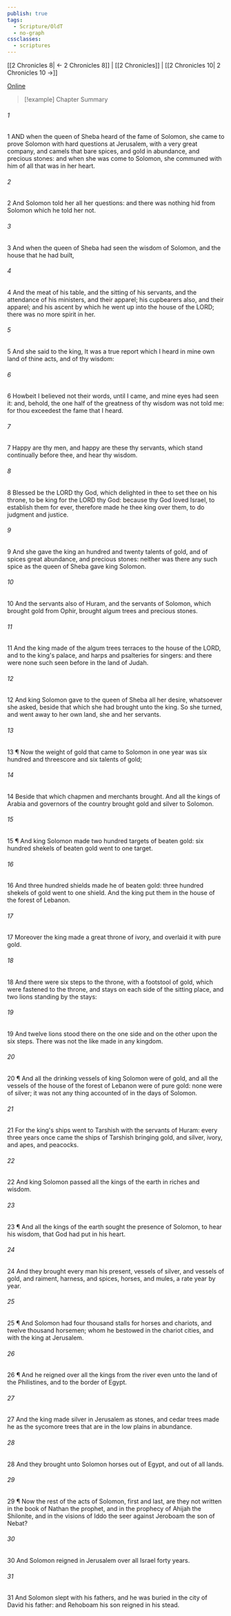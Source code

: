 ```yaml
---
publish: true
tags:
  - Scripture/OldT
  - no-graph
cssclasses:
  - scriptures
---
```

[[2 Chronicles 8| ← 2 Chronicles 8]] | [[2 Chronicles]] | [[2 Chronicles 10| 2 Chronicles 10 →]]

[Online](https://churchofjesuschrist.org/study/scriptures/ot/2-chr/9?lang=eng)

>[!example] Chapter Summary
>
###### 1
1 AND when the queen of Sheba heard of the fame of Solomon, she came to prove Solomon with hard questions at Jerusalem, with a very great company, and camels that bare spices, and gold in abundance, and precious stones: and when she was come to Solomon, she communed with him of all that was in her heart.
###### 2
2 And Solomon told her all her questions: and there was nothing hid from Solomon which he told her not.
###### 3
3 And when the queen of Sheba had seen the wisdom of Solomon, and the house that he had built,
###### 4
4 And the meat of his table, and the sitting of his servants, and the attendance of his ministers, and their apparel; his cupbearers also, and their apparel; and his ascent by which he went up into the house of the LORD; there was no more spirit in her.
###### 5
5 And she said to the king, It was a true report which I heard in mine own land of thine acts, and of thy wisdom:
###### 6
6 Howbeit I believed not their words, until I came, and mine eyes had seen it: and, behold, the one half of the greatness of thy wisdom was not told me: for thou exceedest the fame that I heard.
###### 7
7 Happy are thy men, and happy are these thy servants, which stand continually before thee, and hear thy wisdom.
###### 8
8 Blessed be the LORD thy God, which delighted in thee to set thee on his throne, to be king for the LORD thy God: because thy God loved Israel, to establish them for ever, therefore made he thee king over them, to do judgment and justice.
###### 9
9 And she gave the king an hundred and twenty talents of gold, and of spices great abundance, and precious stones: neither was there any such spice as the queen of Sheba gave king Solomon.
###### 10
10 And the servants also of Huram, and the servants of Solomon, which brought gold from Ophir, brought algum trees and precious stones.
###### 11
11 And the king made of the algum trees terraces to the house of the LORD, and to the king's palace, and harps and psalteries for singers: and there were none such seen before in the land of Judah.
###### 12
12 And king Solomon gave to the queen of Sheba all her desire, whatsoever she asked, beside that which she had brought unto the king.  So she turned, and went away to her own land, she and her servants.
###### 13
13 ¶ Now the weight of gold that came to Solomon in one year was six hundred and threescore and six talents of gold;
###### 14
14 Beside that which chapmen and merchants brought.  And all the kings of Arabia and governors of the country brought gold and silver to Solomon.
###### 15
15 ¶ And king Solomon made two hundred targets of beaten gold: six hundred shekels of beaten gold went to one target.
###### 16
16 And three hundred shields made he of beaten gold: three hundred shekels of gold went to one shield.  And the king put them in the house of the forest of Lebanon.
###### 17
17 Moreover the king made a great throne of ivory, and overlaid it with pure gold.
###### 18
18 And there were six steps to the throne, with a footstool of gold, which were fastened to the throne, and stays on each side of the sitting place, and two lions standing by the stays:
###### 19
19 And twelve lions stood there on the one side and on the other upon the six steps.  There was not the like made in any kingdom.
###### 20
20 ¶ And all the drinking vessels of king Solomon were of gold, and all the vessels of the house of the forest of Lebanon were of pure gold: none were of silver; it was not any thing accounted of in the days of Solomon.
###### 21
21 For the king's ships went to Tarshish with the servants of Huram: every three years once came the ships of Tarshish bringing gold, and silver, ivory, and apes, and peacocks.
###### 22
22 And king Solomon passed all the kings of the earth in riches and wisdom.
###### 23
23 ¶ And all the kings of the earth sought the presence of Solomon, to hear his wisdom, that God had put in his heart.
###### 24
24 And they brought every man his present, vessels of silver, and vessels of gold, and raiment, harness, and spices, horses, and mules, a rate year by year.
###### 25
25 ¶ And Solomon had four thousand stalls for horses and chariots, and twelve thousand horsemen; whom he bestowed in the chariot cities, and with the king at Jerusalem.
###### 26
26 ¶ And he reigned over all the kings from the river even unto the land of the Philistines, and to the border of Egypt.
###### 27
27 And the king made silver in Jerusalem as stones, and cedar trees made he as the sycomore trees that are in the low plains in abundance.
###### 28
28 And they brought unto Solomon horses out of Egypt, and out of all lands.
###### 29
29 ¶ Now the rest of the acts of Solomon, first and last, are they not written in the book of Nathan the prophet, and in the prophecy of Ahijah the Shilonite, and in the visions of Iddo the seer against Jeroboam the son of Nebat?
###### 30
30 And Solomon reigned in Jerusalem over all Israel forty years.
###### 31
31 And Solomon slept with his fathers, and he was buried in the city of David his father: and Rehoboam his son reigned in his stead.



